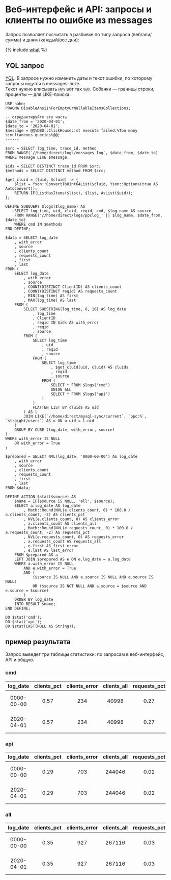# Веб-интерфейс и API: запросы и клиенты по ошибке из messages
Запрос позволяет посчитать в разбивке по типу запроса (веб/апи/сумма) и дням (каждый/все дни):

{% include [what](_includes/what-affected-by-messages.md) %}

## YQL запрос
[YQL](https://yql.yandex-team.ru/Operations/Xs-SexpqvxmnKi0JTai4A8bdXNvi7jAilg6QJrqyWzo=).
В запросе нужно изменить даты и текст ошибки, по которому запросы ищутся в messages-логе.  
Текст нужно вписывать `@@%` вот так `%@@`.
Собачки — границы строки, проценты — для LIKE-поиска.

```yql
USE hahn;
PRAGMA DisableAnsiInForEmptyOrNullableItemsCollections;

-- отредактируйте эту часть
$date_from = '2020-04-01';
$date_to = '2020-04-01';
$message = @@%DBD::ClickHouse::st execute failed:%Too many simultaneous queries%@@;
------

$src = SELECT log_time, trace_id, method
FROM RANGE(`//home/direct/logs/messages_log`, $date_from, $date_to)
WHERE message LIKE $message;

$ids = SELECT DISTINCT trace_id FROM $src;
$methods = SELECT DISTINCT method FROM $src;

$get_cluid = ($uid, $cluid) -> {
    $list = Yson::ConvertToUint64List($cluid, Yson::Options(true AS AutoConvert));
    RETURN IF(ListHasItems($list), $list, AsList($uid));
};

DEFINE SUBQUERY $logs($log_name) AS
    SELECT log_time, uid, cluid, reqid, cmd, $log_name AS source
    FROM RANGE('//home/direct/logs/ppclog_' || $log_name, $date_from, $date_to)
    WHERE cmd IN $methods
END DEFINE;

$data = SELECT log_date
    , with_error
    , source
    , clients_count
    , requests_count
    , first
    , last
FROM (
    SELECT log_date
        , with_error
        , source
        , COUNT(DISTINCT ClientID) AS clients_count
        , COUNT(DISTINCT reqid) AS requests_count
        , MIN(log_time) AS first
        , MAX(log_time) AS last
    FROM (
        SELECT SUBSTRING(log_time, 0, 10) AS log_date
            , log_time
            , ClientID
            , reqid IN $ids AS with_error
            , reqid
            , source
        FROM (
            SELECT log_time
                , uid
                , reqid
                , source
            FROM (
                SELECT log_time
                    , $get_cluid(uid, cluid) AS cluids
                    , reqid
                    , source
                FROM (
                    SELECT * FROM $logs('cmd')
                    UNION ALL
                    SELECT * FROM $logs('api')
                )
            )
            FLATTEN LIST BY cluids AS uid
        ) AS l
        JOIN LIKE(`//home/direct/mysql-sync/current`, `ppc:%`, `straight/users`) AS u ON u.uid = l.uid
    )
    GROUP BY CUBE (log_date, with_error, source)
)
WHERE with_error IS NULL
    OR with_error = True
;

$prepared = SELECT NVL(log_date, '0000-00-00') AS log_date
    , with_error
    , source
    , clients_count
    , requests_count
    , first
    , last
FROM $data;

DEFINE ACTION $stat($source) AS
    $name = IF($source IS NULL, 'all', $source);
    SELECT a.log_date AS log_date
        , Math::Round(NVL(e.clients_count, 0) * 100.0 / a.clients_count, -2) AS clients_pct
        , NVL(e.clients_count, 0) AS clients_error
        , a.clients_count AS clients_all
        , Math::Round(NVL(e.requests_count, 0) * 100.0 / a.requests_count, -2) AS requests_pct
        , NVL(e.requests_count, 0) AS requests_error
        , a.requests_count AS requests_all
        , e.first AS first_error
        , e.last AS last_error
    FROM $prepared AS a
    LEFT JOIN $prepared AS e ON e.log_date = a.log_date
    WHERE a.with_error IS NULL
        AND e.with_error = True
        AND (
            ($source IS NULL AND a.source IS NULL AND e.source IS NULL)
            OR ($source IS NOT NULL AND a.source = $source AND e.source = $source)
        )
    ORDER BY log_date
    INTO RESULT $name;
END DEFINE;

DO $stat('cmd');
DO $stat('api');
DO $stat(CAST(NULL AS String));
```

## пример результата
Запрос выведет три таблицы статистики: по запросам в веб-интерфейс, API и общую.

### cmd

log_date | clients_pct | clients_error | clients_all | requests_pct | requests_error | requests_all | first_error | last_error
:---: | :---: | :---: | :---: | :---: | :---: | :---: | :---: | :---:
0000-00-00 | 0.57 | 234 | 40998 | 0.27 | 786 | 286715 | 2020-04-01 14:32:59 | 2020-04-01 14:43:37
2020-04-01 | 0.57 | 234 | 40998 | 0.27 | 786 | 286715 | 2020-04-01 14:32:59 | 2020-04-01 14:43:37

### api

log_date | clients_pct | clients_error | clients_all | requests_pct | requests_error | requests_all | first_error | last_error
:---: | :---: | :---: | :---: | :---: | :---: | :---: | :---: | :---:
0000-00-00 | 0.29 | 703 | 244046 | 0.02 | 2638 | 11652007 | 2020-04-01 14:32:55 | 2020-04-01 14:43:35
2020-04-01 | 0.29 | 703 | 244046 | 0.02 | 2638 | 11652007 | 2020-04-01 14:32:55 | 2020-04-01 14:43:35

### all

log_date | clients_pct | clients_error | clients_all | requests_pct | requests_error | requests_all | first_error | last_error
:---: | :---: | :---: | :---: | :---: | :---: | :---: | :---: | :---:
0000-00-00 | 0.35 | 927 | 267116 | 0.03 | 3424 | 11938722 | 2020-04-01 14:32:55 | 2020-04-01 14:43:37
2020-04-01 | 0.35 | 927 | 267116 | 0.03 | 3424 | 11938722 | 2020-04-01 14:32:55 | 2020-04-01 14:43:37
